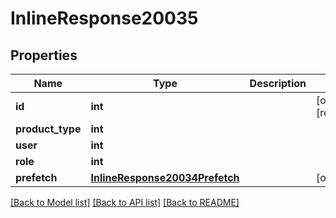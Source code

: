 # InlineResponse20035

## Properties
Name | Type | Description | Notes
------------ | ------------- | ------------- | -------------
**id** | **int** |  | [optional] [readonly] 
**product_type** | **int** |  | 
**user** | **int** |  | 
**role** | **int** |  | 
**prefetch** | [**InlineResponse20034Prefetch**](InlineResponse20034Prefetch.md) |  | [optional] 

[[Back to Model list]](../README.md#documentation-for-models) [[Back to API list]](../README.md#documentation-for-api-endpoints) [[Back to README]](../README.md)


